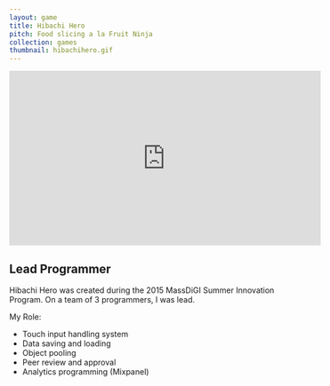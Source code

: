 ```yaml
---
layout: game
title: Hibachi Hero
pitch: Food slicing a la Fruit Ninja
collection: games
thumbnail: hibachihero.gif
---
```


<div markdown="0">
 <body>
 <iframe width="560" height="315" src="https://www.youtube.com/embed/HMUWzCgeuOQ" frameborder="0" allowfullscreen></iframe>
 </body>
</div>

## Lead Programmer

Hibachi Hero was created during the 2015 MassDiGI Summer Innovation Program. On a team of 3 programmers, I was lead.

My Role:
- Touch input handling system
- Data saving and loading
- Object pooling
- Peer review and approval
- Analytics programming (Mixpanel)
